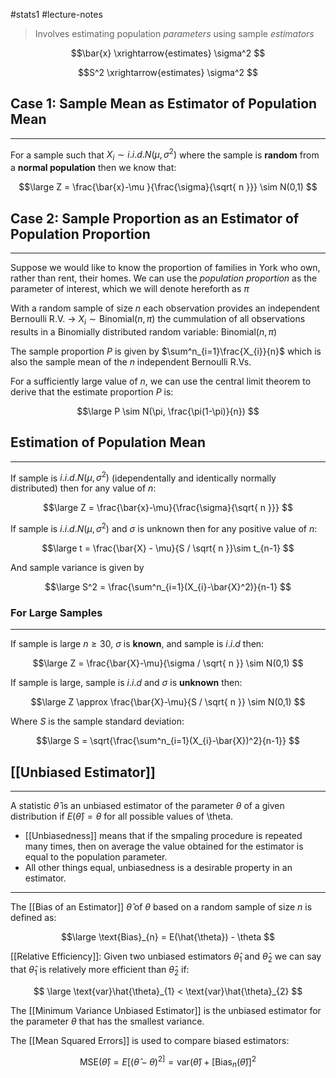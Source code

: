 #stats1 #lecture-notes

> Involves estimating population *parameters* using sample *estimators*

$$\bar{x} \xrightarrow{estimates} \sigma^2 $$

$$S^2 \xrightarrow{estimates} \sigma^2 $$

## Case 1: Sample Mean as Estimator of Population Mean
---

For a sample such that $X_{i}\sim i.i.d.N(\mu, \sigma^2)$ where the sample is **random** from a **normal population** then we know that:

$$\large 
Z = \frac{\bar{x}-\mu }{\frac{\sigma}{\sqrt{ n }}} \sim N(0,1)
$$ 

## Case 2: Sample Proportion as an Estimator of Population Proportion
---

Suppose we would like to know the proportion of families in York who own, rather than rent, their homes. We can use the *population proportion* as the parameter of interest, which we will denote hereforth as $\pi$

With a random sample of size $n$ each observation provides an independent Bernoulli R.V. -> $X_{i} \sim \text{Binomial}(n,\pi)$ the cummulation of all observations results in a Binomially distributed random variable: $\text{Binomial}(n, \pi)$

The sample proportion $P$ is given by $\sum^n_{i=1}\frac{X_{i}}{n}$ which is also the sample mean of the $n$ independent Bernoulli R.Vs.

For a sufficiently large value of $n$, we can use the central limit theorem to derive that the estimate proportion $P$ is:

$$\large
P \sim N(\pi, \frac{\pi(1-\pi)}{n})
$$

## Estimation of Population Mean
---

If sample is $i.i.d.N(\mu, \sigma^2)$ (idependentally and identically normally distributed) then for any value of $n$:

$$\large
Z = \frac{\bar{x}-\mu}{\frac{\sigma}{\sqrt{ n }}}
$$

If sample is $i.i.d.N(\mu, \sigma^2)$ and $\sigma$ is unknown then for any positive value of $n$:

$$\large
t = \frac{\bar{X} - \mu}{S / \sqrt{ n }}\sim t_{n-1}
$$

And sample variance is given by

$$\large
S^2 = \frac{\sum^n_{i=1}(X_{i}-\bar{X}^2)}{n-1}
$$

### For Large Samples
---

If sample is large $n \ge 30$, $\sigma$ is **known**, and sample is $i.i.d$ then:

$$\large
Z = \frac{\bar{X}-\mu}{\sigma / \sqrt{ n }} \sim N(0,1)
$$

If sample is large, sample is $i.i.d$ and $\sigma$ is **unknown** then:

$$\large
Z \approx \frac{\bar{X}-\mu}{S / \sqrt{ n }} \sim N(0,1)
$$

Where $S$ is the sample standard deviation:

$$\large
S = \sqrt{\frac{\sum^n_{i=1}(X_{i}-\bar{X})^2}{n-1}}
$$

## [[Unbiased Estimator]]
---

 A statistic $\hat{\theta}$ is an unbiased estimator of the parameter $\theta$ of a given distribution if $E(\hat{\theta}) = \theta$ for all possible values of \theta.

- [[Unbiasedness]] means that if the smpaling procedure is repeated many times, then on average the value obtained for the estimator is equal to the population parameter.
- All other things equal, unbiasedness is a desirable property in an estimator.
---

The [[Bias of an Estimator]] $\hat{\theta}$ of $\theta$ based on a random sample of size $n$ is defined as:

$$\large
\text{Bias}_{n} = E(\hat{\theta}) - \theta
$$

[[Relative Efficiency]]: Given two unbiased estimators $\hat{\theta}_{1}$ and $\hat{\theta}_{2}$ we can say that $\hat{\theta}_{1}$ is relatively more efficient than $\hat{\theta}_{2}$ if:

$$ \large
\text{var}\hat{\theta}_{1} < \text{var}\hat{\theta}_{2}
$$

The [[Minimum Variance Unbiased Estimator]] is the unbiased estimator for the parameter $\theta$ that has the smallest variance.

The [[Mean Squared Errors]] is used to compare biased estimators:

$$
\text{MSE}(\hat{\theta}) = E[(\hat{\theta}-\theta)^{2]}= \text{var}(\hat{\theta}) + [\text{Bias}_n(\hat{\theta})]^2
$$
